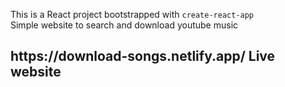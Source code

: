 This is a React project bootstrapped with <code>create-react-app</code> <br/>
Simple website to search and download youtube music

 <h2>https://download-songs.netlify.app/ Live website</h2> 
